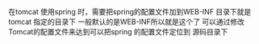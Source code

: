 在tomcat 使用spring 时，需要把spring的配置文件加到WEB-INF
目录下就是tomcat 指定的目录下
一般默认的是WEB-INF所以就是这个了
可以通过修改Tomcat的配置文件来达到可以把spring 的配置文件定位到
源码目录下

